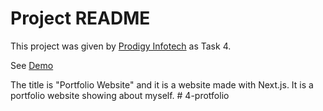 # Project README

This project was given by [Prodigy Infotech](https://prodigyinfotech.dev/) as Task 4.

See [Demo](https://prodigy-wd-4.vercel.app/)

The title is "Portfolio Website" and it is a website made with Next.js. It is a portfolio website showing about myself.
#   4 - p r o t f o l i o  
 